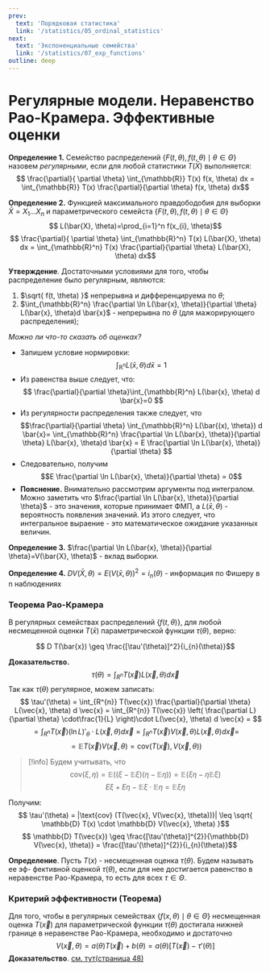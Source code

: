 ```yaml
---
prev:
  text: 'Порядковая статистика'
  link: '/statistics/05_ordinal_statistics'
next:
  text: 'Экспоненциальные семейства'
  link: '/statistics/07_exp_functions'
outline: deep
---
```


# Регулярные модели. Неравенство Рао-Крамера. Эффективные оценки

**Определение 1.** Семейство распределений $\{ F(t, \theta), f(t, \theta) \mid \theta \in \Theta \}$ назовем *регулярными*, если для любой статистики $T(\bar{X})$ выполняется:
$$ \frac{\partial}{ \partial \theta} \int_{\mathbb{R}} T(x) f(x, \theta) dx = \int_{\mathbb{R}} T(x) \frac{\partial}{\partial \theta} f(x, \theta) dx$$

**Определение 2.** Функцией максимального правдободобия для выборки $\bar{X}=X_{1}\dots X_{n}$ и параметрического семейста $\{ F(t, \theta), f(t, \theta) \mid \theta \in \Theta\}$
$$ L(\bar{X}, \theta)=\prod_{i=1}^n f(x_{i}, \theta)$$
$$ \frac{\partial}{ \partial \theta} \int_{\mathbb{R}^n} T(x) L(\bar{X}, \theta) dx = \int_{\mathbb{R}^n} T(x) \frac{\partial}{\partial \theta} L(\bar{X}, \theta) dx$$

**Утверждение**. Достаточными условиями для того, чтобы распределение было регулярным, являются:

1. $\sqrt{ f(t, \theta) }$ непрерывна и дифференцируема по $\theta$;
2. $\int_{\mathbb{R}^n} \frac{\partial \ln L(\bar{x}, \theta)}{\partial \theta} L(\bar{x}, \theta)d \bar{x}$ - непрерывна по $\theta$ (для мажорирующего распределения);

*Можно ли что-то сказать об оценках?*
- Запишем условие нормировки:
$$\int_{\mathbb{R}^n} L(\bar{x}, \theta) d \bar{x}=1$$
- Из равенства выше следует, что:
$$ \frac{\partial}{\partial \theta}\int_{\mathbb{R}^n} L(\bar{x}, \theta) d \bar{x}=0 $$
- Из регулярности распределения также следует, что
$$\frac{\partial}{\partial \theta} \int_{\mathbb{R}^n} L(\bar{(x), \theta}) d \bar{x}= \int_{\mathbb{R}^n} \frac{\partial \ln L(\bar{x}, \theta)}{\partial \theta} L(\bar{x}, \theta)d \bar{x} = E \frac{\partial \ln L(\bar{x}, \theta)}{\partial \theta} $$
- Следовательно, получим
$$E \frac{\partial \ln L(\bar{x}, \theta)}{\partial \theta} = 0$$
- **Пояснение.**  Внимательно рассмотрим аргументы под интегралом. Можно заметить что $\frac{\partial \ln L(\bar{x}, \theta)}{\partial \theta}$ - это значения, которые принимает ФМП, а $L(\bar{x}, \theta)$ - вероятность появления значений. Из этого следует, что интегральное выраение - это математическое ожидание указанных величин.

**Определение 3.** $\frac{\partial \ln L(\bar{x}, \theta)}{\partial \theta}=V(\bar{X}, \theta)$ - вклад выборки.

**Определение 4.** $D V(\bar{X}, \theta)=E(V(\bar{x}, \theta))^2 = i_{n}(\theta)$ - информация по Фишеру в n наблюдениях

### Теорема Рао-Крамера

В регулярных семействах распределений $\{f(t, \theta)\}$, для любой несмещенной оценки $T(\bar{x})$ параметрической функции $\tau(\theta)$,  верно:

$$ D T(\bar{x}) \geq \frac{[\tau'(\theta)]^2}{i_{n}(\theta)}$$

**Доказательство.**
$$\tau(\theta) = \int_{R^{n}} T(\vec{x}) L(\vec{x}, \theta) d \vec{x}$$
Так как $\tau(\theta)$ регулярное, можем записать:
$$
\tau'(\theta) = \int_{R^{n}} T(\vec{x}) \frac{\partial}{\partial \theta} L(\vec{x}, \theta) d \vec{x} = \int_{R^{n}} T(\vec{x}) \left( \frac{\partial L}{\partial \theta} \cdot\frac{1}{L} \right)\cdot  L(\vec{x}, \theta) d \vec{x} =
$$
$$
 = \int_{R^{n}} T(\vec{x}) (\ln L)'_{\theta}\cdot  L(\vec{x}, \theta) d \vec{x} = \int_{R^{n}} T(\vec{x}) V(\vec{x}, \theta)  L(\vec{x}, \theta) d \vec{x} = 
$$
$$ = \mathbb{E} T(\vec{x}) V(\vec{x}, \theta) = \text{cov} (T(\vec{x}), V(\vec{x}, \theta))$$

>[!info] Будем учитывать, что
>$$ \text{cov} (\xi, \eta) = \mathbb{E}\left( (\xi - \mathbb{E}\xi)(\eta - \mathbb{E}\eta)\right) = \mathbb{E}(\xi \eta - \eta \mathbb{E}\xi) $$
>$$E\xi + E\eta - \mathbb{E}\xi \cdot \mathbb{E} \eta = \mathbb{E} \xi \eta$$

Получим:
$$ \tau'(\theta) = |\text{cov} (T(\vec{x}, V(\vec{x}, \theta)))| \leq \sqrt{ \mathbb{D} T(x) \cdot \mathbb{D} V(\vec{x}, \theta) }$$
$$ \mathbb{D} T(\vec{x}) \geq \frac{[\tau'(\theta)]^{2}}{\mathbb{D} V(\vec{x}, \theta)} = \frac{[\tau'(\theta)]^{2}}{i_{n}(\theta)}$$

**Определение**. Пусть $T(x)$ - несмещенная оценка $\tau(\theta)$. Будем называть ее эф-
фективной оценкой $\tau(\theta)$, если для нее достигается равенство в неравенстве Рао-Крамера, то есть для всех $\tau \in \Theta$.

### Критерий эффективности (Теорема)

Для того, чтобы в регулярных семействах $\{ f(x, \theta) \mid \theta \in \Theta \}$ несмещенная оценка $T(\vec{x})$ для параметрической функции $\tau(\theta)$ достигала нижней границе в неравенстве Рао-Крамера, необходимо и достаточно
$$ V(\vec{x}, \theta) = a(\theta) T(\vec{x}) + b(\theta) = a(\theta) [T(\vec{x}) - \tau'(\theta)]$$
**Доказательство**. [см. тут(страница 48)](https://teach-in.ru/file/synopsis/pdf/math-statistics-lectures-shabanov-M2.pdf)
